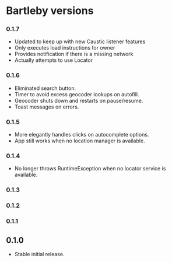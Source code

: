 # Bartleby versions

### 0.1.7

- Updated to keep up with new Caustic listener features
- Only executes load instructions for owner
- Provides notification if there is a missing network
- Actually attempts to use Locator

### 0.1.6

- Eliminated search button.
- Timer to avoid excess geocoder lookups on autofill.
- Geocoder shuts down and restarts on pause/resume.
- Toast messages on errors.

### 0.1.5

- More elegantly handles clicks on autocomplete options.
- App still works when no location manager is available.

### 0.1.4

- No longer throws RuntimeException when no locator service is available.

### 0.1.3

### 0.1.2

### 0.1.1

## 0.1.0

- Stable initial release.